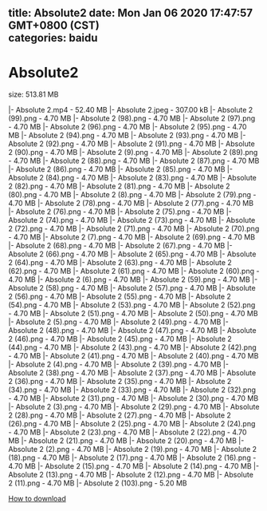 
title: Absolute2
date: Mon Jan 06 2020 17:47:57 GMT+0800 (CST)    
categories: baidu
---

# Absolute2
size: 513.81 MB
 
 
|- Absolute 2.mp4 - 52.40 MB
|- Absolute 2.jpeg - 307.00 kB
|- Absolute 2 (99).png - 4.70 MB
|- Absolute 2 (98).png - 4.70 MB
|- Absolute 2 (97).png - 4.70 MB
|- Absolute 2 (96).png - 4.70 MB
|- Absolute 2 (95).png - 4.70 MB
|- Absolute 2 (94).png - 4.70 MB
|- Absolute 2 (93).png - 4.70 MB
|- Absolute 2 (92).png - 4.70 MB
|- Absolute 2 (91).png - 4.70 MB
|- Absolute 2 (90).png - 4.70 MB
|- Absolute 2 (9).png - 4.70 MB
|- Absolute 2 (89).png - 4.70 MB
|- Absolute 2 (88).png - 4.70 MB
|- Absolute 2 (87).png - 4.70 MB
|- Absolute 2 (86).png - 4.70 MB
|- Absolute 2 (85).png - 4.70 MB
|- Absolute 2 (84).png - 4.70 MB
|- Absolute 2 (83).png - 4.70 MB
|- Absolute 2 (82).png - 4.70 MB
|- Absolute 2 (81).png - 4.70 MB
|- Absolute 2 (80).png - 4.70 MB
|- Absolute 2 (8).png - 4.70 MB
|- Absolute 2 (79).png - 4.70 MB
|- Absolute 2 (78).png - 4.70 MB
|- Absolute 2 (77).png - 4.70 MB
|- Absolute 2 (76).png - 4.70 MB
|- Absolute 2 (75).png - 4.70 MB
|- Absolute 2 (74).png - 4.70 MB
|- Absolute 2 (73).png - 4.70 MB
|- Absolute 2 (72).png - 4.70 MB
|- Absolute 2 (71).png - 4.70 MB
|- Absolute 2 (70).png - 4.70 MB
|- Absolute 2 (7).png - 4.70 MB
|- Absolute 2 (69).png - 4.70 MB
|- Absolute 2 (68).png - 4.70 MB
|- Absolute 2 (67).png - 4.70 MB
|- Absolute 2 (66).png - 4.70 MB
|- Absolute 2 (65).png - 4.70 MB
|- Absolute 2 (64).png - 4.70 MB
|- Absolute 2 (63).png - 4.70 MB
|- Absolute 2 (62).png - 4.70 MB
|- Absolute 2 (61).png - 4.70 MB
|- Absolute 2 (60).png - 4.70 MB
|- Absolute 2 (6).png - 4.70 MB
|- Absolute 2 (59).png - 4.70 MB
|- Absolute 2 (58).png - 4.70 MB
|- Absolute 2 (57).png - 4.70 MB
|- Absolute 2 (56).png - 4.70 MB
|- Absolute 2 (55).png - 4.70 MB
|- Absolute 2 (54).png - 4.70 MB
|- Absolute 2 (53).png - 4.70 MB
|- Absolute 2 (52).png - 4.70 MB
|- Absolute 2 (51).png - 4.70 MB
|- Absolute 2 (50).png - 4.70 MB
|- Absolute 2 (5).png - 4.70 MB
|- Absolute 2 (49).png - 4.70 MB
|- Absolute 2 (48).png - 4.70 MB
|- Absolute 2 (47).png - 4.70 MB
|- Absolute 2 (46).png - 4.70 MB
|- Absolute 2 (45).png - 4.70 MB
|- Absolute 2 (44).png - 4.70 MB
|- Absolute 2 (43).png - 4.70 MB
|- Absolute 2 (42).png - 4.70 MB
|- Absolute 2 (41).png - 4.70 MB
|- Absolute 2 (40).png - 4.70 MB
|- Absolute 2 (4).png - 4.70 MB
|- Absolute 2 (39).png - 4.70 MB
|- Absolute 2 (38).png - 4.70 MB
|- Absolute 2 (37).png - 4.70 MB
|- Absolute 2 (36).png - 4.70 MB
|- Absolute 2 (35).png - 4.70 MB
|- Absolute 2 (34).png - 4.70 MB
|- Absolute 2 (33).png - 4.70 MB
|- Absolute 2 (32).png - 4.70 MB
|- Absolute 2 (31).png - 4.70 MB
|- Absolute 2 (30).png - 4.70 MB
|- Absolute 2 (3).png - 4.70 MB
|- Absolute 2 (29).png - 4.70 MB
|- Absolute 2 (28).png - 4.70 MB
|- Absolute 2 (27).png - 4.70 MB
|- Absolute 2 (26).png - 4.70 MB
|- Absolute 2 (25).png - 4.70 MB
|- Absolute 2 (24).png - 4.70 MB
|- Absolute 2 (23).png - 4.70 MB
|- Absolute 2 (22).png - 4.70 MB
|- Absolute 2 (21).png - 4.70 MB
|- Absolute 2 (20).png - 4.70 MB
|- Absolute 2 (2).png - 4.70 MB
|- Absolute 2 (19).png - 4.70 MB
|- Absolute 2 (18).png - 4.70 MB
|- Absolute 2 (17).png - 4.70 MB
|- Absolute 2 (16).png - 4.70 MB
|- Absolute 2 (15).png - 4.70 MB
|- Absolute 2 (14).png - 4.70 MB
|- Absolute 2 (13).png - 4.70 MB
|- Absolute 2 (12).png - 4.70 MB
|- Absolute 2 (11).png - 4.70 MB
|- Absolute 2 (103).png - 5.20 MB

[How to download](https://bpcam.bemobtrk.com/go/2ceec3aa-1ca2-46d6-b9ff-aaa5c184517c?jno=3298)